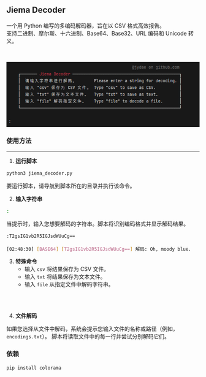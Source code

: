 ## Jiema Decoder

一个用 Python 编写的多编码解码器，旨在以 CSV 格式高效报告。<br>
支持二进制、摩尔斯、十六进制、Base64、Base32、URL 编码和 Unicode 转义。

<br>
<p align="center"><img src='img.png' align="top" height="170px"></p>

### 使用方法
---

1. **运行脚本**
```bash
python3 jiema_decoder.py
```
要运行脚本，请导航到脚本所在的目录并执行该命令。

2. **输入字符串**
```bash
:
```
当提示时，输入您想要解码的字符串。脚本将识别编码格式并显示解码结果。


```bash
:T2gsIG1vb2R5IGJsdWUuCg==

[02:48:30] [BASE64] [T2gsIG1vb2R5IGJsdWUuCg==] 解码: Oh, moody blue.
```

3. **特殊命令**
   - 输入 `csv` 将结果保存为 CSV 文件。
   - 输入 `txt` 将结果保存为文本文件。
   - 输入 `file` 从指定文件中解码字符串。
<br>
<br>

4. **文件解码**

如果您选择从文件中解码，系统会提示您输入文件的名称或路径（例如，`encodings.txt`）。
脚本将读取文件中的每一行并尝试分别解码它们。

### 依赖

```
pip install colorama
```

